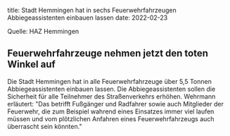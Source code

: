title: Stadt Hemmingen hat in sechs Feuerwehrfahrzeugen Abbiegeassistenten einbauen lassen
date: 2022-02-23

Quelle: HAZ Hemmingen 

## Feuerwehrfahrzeuge nehmen jetzt den toten Winkel auf

Die Stadt Hemmingen hat in alle Feuerwehrfahrzeuge über 5,5 Tonnen Abbiegeassistenten einbauen lassen. Die Abbiegeassistenten sollen die Sicherheit für alle Teilnehmer des Straßenverkehrs erhöhen. Wehrmann erläutert: "Das betrifft Fußgänger und Radfahrer sowie auch Mitglieder der Feuerwehr, die zum Beispiel wahrend eines Einsatzes immer viel laufen müssen und vom plötzlichen Anfahren eines Feuerwehrfahrzeugs auch überrascht sein könnten." 


